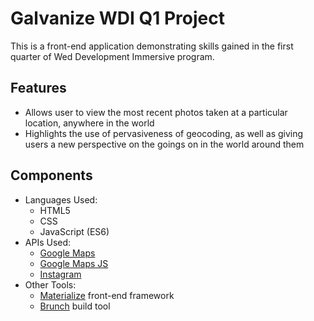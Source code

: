 # Galvanize WDI Q1 Project

This is a front-end application demonstrating skills gained in the first quarter of Wed Development Immersive program.

## Features
* Allows user to view the most recent photos taken at a particular location, anywhere in the world
* Highlights the use of pervasiveness of geocoding, as well as giving users a new perspective on the goings on in the world around them

## Components
* Languages Used:
    * HTML5
    * CSS
    * JavaScript (ES6)
* APIs Used:
    * [Google Maps](https://developers.google.com/maps/documentation/geocoding/start)
    * [Google Maps JS](https://developers.google.com/maps/documentation/javascript/)
    * [Instagram](https://www.instagram.com/developer/)
* Other Tools:
    * [Materialize](http://materializecss.com/) front-end framework
    * [Brunch](http://brunch.io) build tool
